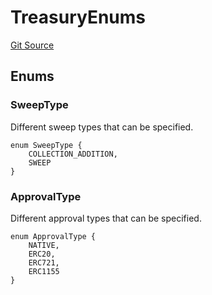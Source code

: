 # TreasuryEnums
[Git Source](https://github.com/FloorDAO/floor-v2/blob/fd4de86a192de96d73fe2e56a84ec542b57b1c69/src/interfaces/Treasury.sol)


## Enums
### SweepType
Different sweep types that can be specified.


```solidity
enum SweepType {
    COLLECTION_ADDITION,
    SWEEP
}
```

### ApprovalType
Different approval types that can be specified.


```solidity
enum ApprovalType {
    NATIVE,
    ERC20,
    ERC721,
    ERC1155
}
```

